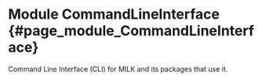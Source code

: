 # Module CommandLineInterface  {#page_module_CommandLineInterface}

Command Line Interface (CLI) for MILK and its packages that use it.


